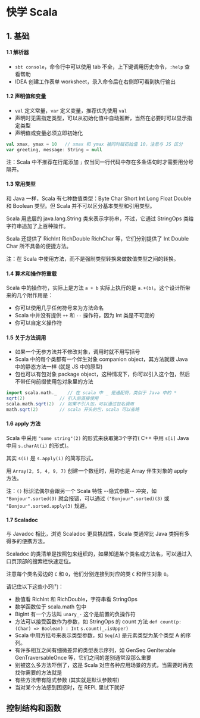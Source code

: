 # 快学 Scala

##  1. 基础

#### 1.1 解析器

* `sbt console`，命令行中可以使用 tab 不全，上下键调用历史命令，`:help` 查看帮助
* IDEA 创建工作表单 worksheet，录入命令后在右侧即可看到执行输出

#### 1.2 声明值和变量

* `val` 定义常量，`var` 定义变量，推荐优先使用 `val`
* 声明时无需指定类型，可以从初始化值中自动推断，当然在必要时可以显示指定类型
* 声明值或变量必须立即初始化

```scala
val xmax, ymax = 10   // xmax 和 ymax 被同时赋初始值 10，注意与 JS 区分
var greeting, message: String = null
```

注：Scala 中不推荐在行尾添加 `;` 仅当同一行代码中存在多条语句时才需要用分号隔开。

#### 1.3 常用类型

和 Java 一样，Scala 有七种数值类型：Byte Char Short Int Long Float Double 和 Boolean 类型。但 Scala 并不可以区分基本类型和引用类型。

Scala 用底层的 java.lang.String 类来表示字符串，不过，它通过 StringOps 类给字符串追加了上百种操作。

Scala 还提供了 RichInt RichDouble RichChar 等，它们分别提供了 Int Double Char 所不具备的便捷方法。

注：在 Scala 中使用方法，而不是强制类型转换来做数值类型之间的转换。

#### 1.4 算术和操作符重载

Scala 中的操作符，实际上是方法 `a + b` 实际上执行的是 `a.+(b)`。这个设计所带来的几个附作用是：
  * 你可以使用几乎任何符号来为方法命名
  * Scala 中并没有提供 `++` 和 `--` 操作符，因为 Int 类是不可变的
  * 你可以自定义操作符

#### 1.5 关于方法调用

* 如果一个无参方法并不修改对象，调用时就不用写括号
* Scala 中的每个类都有一个伴生对象 companion object，其方法就跟 Java 中的静态方法一样 (就是 JS 中的原型)
* 包也可以有包对象 package object，这种情况下，你可以引入这个包，然后不带任何前缀使用包对象里的方法

```scala
import scala.math._    // 在 scala 中 _ 是通配符，类似于 Java 中的 *
sqrt(2)             // 引入后直接使用
scala.math.sqrt(2)  // 如果不引入包，可以通过包名调用
math.sqrt(2)        // scala 开头的包，scala 可以省略
```

#### 1.6 apply 方法

Scala 中采用 `"some string"(2)` 的形式来获取第3个字符( C++ 中用 `s[i]` Java 中用 `s.charAt(i)` 的形式)。

其实 `s(i)` 是 `s.apply(i)` 的简写形式。

用 `Array(2, 5, 4, 9, 7)` 创建一个数组时，用的也是 Array 伴生对象的 apply 方法。

注：`()` 标识法偶尔会跟另一个 Scala 特性 --隐式参数-- 冲突，如 `"Bonjour".sorted(3)` 就会报错，可以通过 `("Bonjour".sorted)(3)` 或 `"Bonjour".sorted.apply(3)` 规避。

#### 1.7 Scaladoc

与 Javadoc 相比，浏览 Scaladoc 更具挑战性，Scala 类通常比 Java 类拥有多得多的便携方法。

Scaladoc 的类清单是按照包来组织的，如果知道某个类名或方法名，可以通过入口页顶部的搜索栏快速定位。

注意每个类名旁边的 `C` 和 `O`，他们分别连接到对应的类 `C` 和伴生对象 `O`。

请记住以下这些小窍门：

* 数值看 RichInt 和 RichDouble，字符串看 StringOps
* 数学函数位于 scala.math 包中
* BigInt 有一个方法叫 `unary_-` 这个是前置的负操作符
* 方法可以接受函数作为参数，如 StringOps 的 count 方法 `def count(p: (Char) => Boolean) : Int` `s.count(_.isUpper)`
* Scala 中用方括号来表示类型参数，如 `Seq[A]` 是元素类型为某个类型 A 的序列。
* 有许多相互之间有细微差异的类型表示序列，如 GenSeq GenIterable GenTraversableOnce 等，它们之间的差别通常没那么重要
* 别被这么多方法吓倒了，这是 Scala 对应各种应用场景的方式，当需要时再去找你需要的方法就是
* 有些方法带有隐式参数 (其实就是默认参数啦)
* 当对某个方法感到困惑时，在 REPL 里试下就好


## 控制结构和函数



















